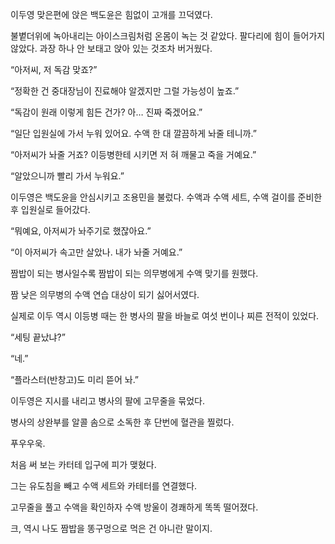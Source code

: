 이두영 맞은편에 앉은 백도윤은 힘없이 고개를 끄덕였다.

불볕더위에 녹아내리는 아이스크림처럼 온몸이 녹는 것 같았다. 팔다리에 힘이 들어가지 않았다. 과장 하나 안 보태고 앉아 있는 것조차 버거웠다.

“아저씨, 저 독감 맞죠?”

“정확한 건 중대장님이 진료해야 알겠지만 그럴 가능성이 높죠.”

“독감이 원래 이렇게 힘든 건가? 아… 진짜 죽겠어요.”

“일단 입원실에 가서 누워 있어요. 수액 한 대 깔끔하게 놔줄 테니까.”

“아저씨가 놔줄 거죠? 이등병한테 시키면 저 혀 깨물고 죽을 거예요.”

“알았으니까 빨리 가서 누워요.”

이두영은 백도윤을 안심시키고 조용민을 불렀다. 수액과 수액 세트, 수액 걸이를 준비한 후 입원실로 들어갔다.

“뭐예요, 아저씨가 놔주기로 했잖아요.”

“이 아저씨가 속고만 살았나. 내가 놔줄 거예요.”

짬밥이 되는 병사일수록 짬밥이 되는 의무병에게 수액 맞기를 원했다.

짬 낮은 의무병의 수액 연습 대상이 되기 싫어서였다.

실제로 이두 역시 이등병 때는 한 병사의 팔을 바늘로 여섯 번이나 찌른 전적이 있었다.

“세팅 끝났냐?”

“네.”

“플라스터(반창고)도 미리 뜯어 놔.”

이두영은 지시를 내리고 병사의 팔에 고무줄을 묶었다.

병사의 상완부를 알콜 솜으로 소독한 후 단번에 혈관을 찔렀다.

푸우우욱.

처음 써 보는 카터테 입구에 피가 맺혔다.

그는 유도침을 빼고 수액 세트와 카테터를 연결했다.

고무줄을 풀고 수액을 확인하자 수액 방울이 경쾌하게 똑똑 떨어졌다.

크, 역시 나도 짬밥을 똥구멍으로 먹은 건 아니란 말이지.